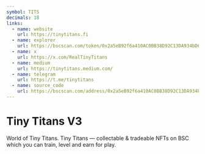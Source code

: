 ```yaml
---
symbol: TITS
decimals: 18
links:
  - name: website
    url: https://tinytitans.fi
  - name: explorer
    url: https://bscscan.com/token/0x2a5eB92f6a410AC0BB38D92C13DA934bD68EF24E
  - name: x
    url: https://x.com/RealTinyTitans
  - name: medium
    url: https://tinytitans.medium.com/
  - name: telegram
    url: https://t.me/tinytitans
  - name: source_code
    url: https://bscscan.com/address/0x2a5eB92f6a410AC0BB38D92C13DA934bD68EF24E#code
---
```


# Tiny Titans V3

World of Tiny Titans. Tiny Titans — collectable & tradeable NFTs on BSC which you can train, level and earn for play.
